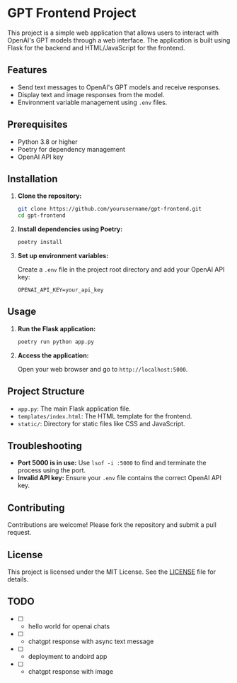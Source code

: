 # GPT Frontend Project

This project is a simple web application that allows users to interact with OpenAI's GPT models through a web interface. The application is built using Flask for the backend and HTML/JavaScript for the frontend.

## Features

- Send text messages to OpenAI's GPT models and receive responses.
- Display text and image responses from the model.
- Environment variable management using `.env` files.

## Prerequisites

- Python 3.8 or higher
- Poetry for dependency management
- OpenAI API key

## Installation

1. **Clone the repository:**

   ```bash
   git clone https://github.com/yourusername/gpt-frontend.git
   cd gpt-frontend
   ```

2. **Install dependencies using Poetry:**

   ```bash
   poetry install
   ```

3. **Set up environment variables:**

   Create a `.env` file in the project root directory and add your OpenAI API key:

   ```plaintext
   OPENAI_API_KEY=your_api_key
   ```

## Usage

1. **Run the Flask application:**

   ```bash
   poetry run python app.py
   ```

2. **Access the application:**

   Open your web browser and go to `http://localhost:5000`.

## Project Structure

- `app.py`: The main Flask application file.
- `templates/index.html`: The HTML template for the frontend.
- `static/`: Directory for static files like CSS and JavaScript.

## Troubleshooting

- **Port 5000 is in use:** Use `lsof -i :5000` to find and terminate the process using the port.
- **Invalid API key:** Ensure your `.env` file contains the correct OpenAI API key.

## Contributing

Contributions are welcome! Please fork the repository and submit a pull request.

## License

This project is licensed under the MIT License. See the [LICENSE](LICENSE) file for details.

## TODO

- [ ] - hello world for openai chats
- [ ] - chatgpt response with async text message
- [ ] - deployment to andoird app
- [ ] - chatgpt response with image
